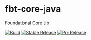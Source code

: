 # fbt-core-java
Foundational Core Lib

[![Build](https://github.com/funbasetools/fbt-core-java/workflows/Build/badge.svg?branch=master)](https://github.com/funbasetools/fbt-core-java/actions?query=workflow%3ABuild)
[![Stable Release](https://img.shields.io/github/v/release/funbasetools/fbt-core-java?label=Stable%20Release)](https://github.com/funbasetools/fbt-core-java/releases)
[![Pre Release](https://img.shields.io/github/v/release/funbasetools/fbt-core-java?include_prereleases&label=Pre%20Release)](https://github.com/funbasetools/fbt-core-java/releases)
